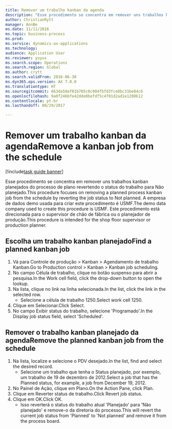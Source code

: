 ```yaml
--- 
title: Remover um trabalho kanban da agenda
description: "Esse procedimento se concentra em remover uns trabalhos kanban planejados do processo de plano revertendo o status do trabalho para Não planejado."
author: ChristianRytt
manager: AnnBe
ms.date: 11/11/2016
ms.topic: business-process
ms.prod: 
ms.service: dynamics-ax-applications
ms.technology: 
audience: Application User
ms.reviewer: yuyus
ms.search.scope: Operations
ms.search.region: Global
ms.author: crytt
ms.search.validFrom: 2016-06-30
ms.dyn365.ops.version: AX 7.0.0
ms.translationtype: HT
ms.sourcegitcommit: 663da58ef01b705c0c984fbfd3fce8bc31be04c6
ms.openlocfilehash: 9a0f246bfe42dde0befdf5c4f01d2ad1e1200b12
ms.contentlocale: pt-br
ms.lasthandoff: 08/29/2017

---
```

# <a name="remove-a-kanban-job-from-the-schedule"></a><span data-ttu-id="27b81-103">Remover um trabalho kanban da agenda</span><span class="sxs-lookup"><span data-stu-id="27b81-103">Remove a kanban job from the schedule</span></span>

[!include[task guide banner](../../includes/task-guide-banner.md)]

<span data-ttu-id="27b81-104">Esse procedimento se concentra em remover uns trabalhos kanban planejados do processo de plano revertendo o status do trabalho para Não planejado.</span><span class="sxs-lookup"><span data-stu-id="27b81-104">This procedure focuses on removing a planned process kanban job from the schedule by reverting the job status to Not planned.</span></span> <span data-ttu-id="27b81-105">A empresa de dados demo usada para criar este procedimento é USMF.</span><span class="sxs-lookup"><span data-stu-id="27b81-105">The demo data company used to create this procedure is USMF.</span></span> <span data-ttu-id="27b81-106">Este procedimento está direcionada para o supervisor de chão de fábrica ou o planejador de produção.</span><span class="sxs-lookup"><span data-stu-id="27b81-106">This procedure is intended for the shop floor supervisor or production planner.</span></span>


## <a name="find-a-planned-kanban-job"></a><span data-ttu-id="27b81-107">Escolha um trabalho kanban planejado</span><span class="sxs-lookup"><span data-stu-id="27b81-107">Find a planned kanban job</span></span>
1. <span data-ttu-id="27b81-108">Vá para Controle de produção > Kanban > Agendamento de trabalho Kanban.</span><span class="sxs-lookup"><span data-stu-id="27b81-108">Go to Production control > Kanban > Kanban job scheduling.</span></span>
2. <span data-ttu-id="27b81-109">No campo Célula de trabalho, clique no botão suspenso para abrir a pesquisa.</span><span class="sxs-lookup"><span data-stu-id="27b81-109">In the Work cell field, click the drop-down button to open the lookup.</span></span>
3. <span data-ttu-id="27b81-110">Na lista, clique no link na linha selecionada.</span><span class="sxs-lookup"><span data-stu-id="27b81-110">In the list, click the link in the selected row.</span></span>
    * <span data-ttu-id="27b81-111">Selecione a célula de trabalho 1250.</span><span class="sxs-lookup"><span data-stu-id="27b81-111">Select work cell 1250.</span></span>  
4. <span data-ttu-id="27b81-112">Clique em Selecionar.</span><span class="sxs-lookup"><span data-stu-id="27b81-112">Click Select.</span></span>
5. <span data-ttu-id="27b81-113">No campo Exibir status do trabalho, selecione 'Programado'.</span><span class="sxs-lookup"><span data-stu-id="27b81-113">In the Display job status field, select 'Scheduled'.</span></span>

## <a name="remove-the-planned-kanban-job-from-the-schedule"></a><span data-ttu-id="27b81-114">Remover o trabalho kanban planejado da agenda</span><span class="sxs-lookup"><span data-stu-id="27b81-114">Remove the planned kanban job from the schedule</span></span>
1. <span data-ttu-id="27b81-115">Na lista, localize e selecione o PDV desejado.</span><span class="sxs-lookup"><span data-stu-id="27b81-115">In the list, find and select the desired record.</span></span>
    * <span data-ttu-id="27b81-116">Selecione um trabalho que tenha o Status planejado, por exemplo, um trabalho de 19 de dezembro de 2012.</span><span class="sxs-lookup"><span data-stu-id="27b81-116">Select a job that has the Planned status, for example, a job from December 19, 2012.</span></span>  
2. <span data-ttu-id="27b81-117">No Painel de Ação, clique em Plano.</span><span class="sxs-lookup"><span data-stu-id="27b81-117">On the Action Pane, click Plan.</span></span>
3. <span data-ttu-id="27b81-118">Clique em Reverter status de trabalho.</span><span class="sxs-lookup"><span data-stu-id="27b81-118">Click Revert job status.</span></span>
4. <span data-ttu-id="27b81-119">Clique em OK.</span><span class="sxs-lookup"><span data-stu-id="27b81-119">Click OK.</span></span>
    * <span data-ttu-id="27b81-120">Isso reverterá o status do trabalho atual 'Planejado' para 'Não planejado' e remove-o da diretoria do processo.</span><span class="sxs-lookup"><span data-stu-id="27b81-120">This will revert the current job status from 'Planned' to 'Not planned' and remove it from the process board.</span></span>   


